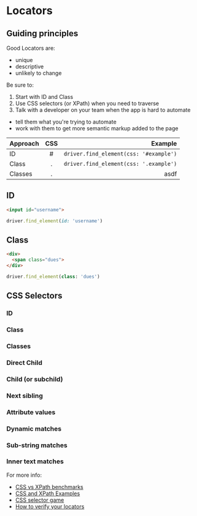 # Locators

## Guiding principles

Good Locators are:

+ unique
+ descriptive
+ unlikely to change

Be sure to:

1. Start with ID and Class
2. Use CSS selectors (or XPath) when you need to traverse
3. Talk with a developer on your team when the app is hard to automate
  + tell them what you're trying to automate
  + work with them to get more semantic markup added to the page

| Approach    | CSS            | Example                                     |
| ----------- | :-------------:| -------------------------------------------:|
| ID          | #              | `driver.find_element(css: '#example')`      |
| Class       | .              | `driver.find_element(css: '.example')`      |
| Classes     | .              | asdf           |

## ID

```html
<input id="username">
```

```ruby
driver.find_element(id: 'username')
```

## Class

```html
<div>
  <span class="dues">
</div>
```

```ruby
driver.find_element(class: 'dues')
```

## CSS Selectors

### ID

### Class

### Classes

### Direct Child

### Child (or subchild)

### Next sibling

### Attribute values

### Dynamic matches

### Sub-string matches

### Inner text matches

For more info:

+ [CSS vs XPath benchmarks](http://bit.ly/seleniumbenchmarks)
+ [CSS and XPath Examples](http://bit.ly/cssxpathexamples)
+ [CSS selector game](http://bit.ly/locatorgame)
+ [How to verify your locators](http://bit.ly/verifyinglocators)
